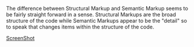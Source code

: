 The difference between Structural Markup and Semantic Markup seems to be fairly straight forward in a sense. Structural Markups are the broad structure of the code while Semantic Markups appear to be the "detail" so to speak that changes items within the structure of the code.

<a href="images/SS6.JPG">ScreenShot<a/>
